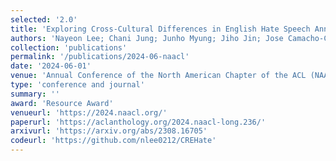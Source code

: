 ```yaml
---
selected: '2.0'
title: 'Exploring Cross-Cultural Differences in English Hate Speech Annotations: From Dataset Construction to Analysis'
authors: 'Nayeon Lee; Chani Jung; Junho Myung; Jiho Jin; Jose Camacho-Collados; Juho Kim; Alice Oh'
collection: 'publications'
permalink: '/publications/2024-06-naacl'
date: '2024-06-01'
venue: 'Annual Conference of the North American Chapter of the ACL (NAACL)'
type: 'conference and journal'
summary: ''
award: 'Resource Award'
venueurl: 'https://2024.naacl.org/'
paperurl: 'https://aclanthology.org/2024.naacl-long.236/'
arxivurl: 'https://arxiv.org/abs/2308.16705'
codeurl: 'https://github.com/nlee0212/CREHate'
---
```


